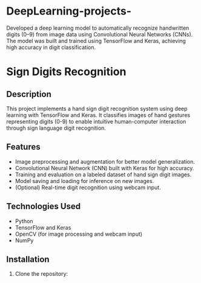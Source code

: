# DeepLearning-projects-
Developed a deep learning model to automatically recognize handwritten digits (0–9) from image data using Convolutional Neural Networks (CNNs). The model was built and trained using TensorFlow and Keras, achieving high accuracy in digit classification. 
# Sign Digits Recognition

## Description
This project implements a hand sign digit recognition system using deep learning with TensorFlow and Keras. It classifies images of hand gestures representing digits (0-9) to enable intuitive human-computer interaction through sign language digit recognition.

## Features
- Image preprocessing and augmentation for better model generalization.
- Convolutional Neural Network (CNN) built with Keras for high accuracy.
- Training and evaluation on a labeled dataset of hand sign digit images.
- Model saving and loading for inference on new images.
- (Optional) Real-time digit recognition using webcam input.

## Technologies Used
- Python
- TensorFlow and Keras
- OpenCV (for image processing and webcam input)
- NumPy

## Installation
1. Clone the repository:
